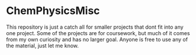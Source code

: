 # ChemPhysicsMisc
This repository is just a catch all for smaller projects that dont fit into any
one project. Some of the projects are for coursework, but much of it comes
from my own curiosity and has no larger goal. Anyone is free to use any of the 
material, just let me know. 

